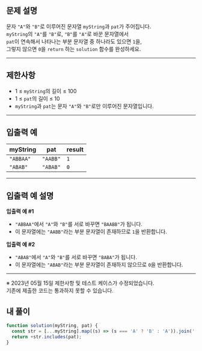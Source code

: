 ## 문제 설명

문자 `"A"`와 `"B"`로 이루어진 문자열 `myString`과 `pat`가 주어집니다.  
`myString`의 `"A"`를 `"B"`로, `"B"`를 `"A"`로 바꾼 문자열에서  
`pat`이 연속해서 나타나는 부분 문자열 중 하나라도 있으면 `1`을,  
그렇지 않으면 `0`을 `return` 하는 `solution` 함수를 완성하세요.

---

## 제한사항

- 1 ≤ `myString`의 길이 ≤ 100
- 1 ≤ `pat`의 길이 ≤ 10
- `myString`과 `pat`는 문자 `"A"`와 `"B"`로만 이루어진 문자열입니다.

---

## 입출력 예

| myString  | pat      | result |
| --------- | -------- | ------ |
| `"ABBAA"` | `"AABB"` | `1`    |
| `"ABAB"`  | `"ABAB"` | `0`    |

---

## 입출력 예 설명

**입출력 예 #1**

- `"ABBAA"`에서 `"A"`와 `"B"`를 서로 바꾸면 `"BAABB"`가 됩니다.
- 이 문자열에는 `"AABB"`라는 부분 문자열이 존재하므로 `1`을 반환합니다.

**입출력 예 #2**

- `"ABAB"`에서 `"A"`와 `"B"`를 서로 바꾸면 `"BABA"`가 됩니다.
- 이 문자열에는 `"ABAB"`라는 부분 문자열이 존재하지 않으므로 `0`을 반환합니다.

---

※ 2023년 05월 15일 제한사항 및 테스트 케이스가 수정되었습니다.  
기존에 제출한 코드는 통과하지 못할 수 있습니다.

## 내 풀이

```js
function solution(myString, pat) {
  const str = [...myString].map((s) => (s === 'A' ? 'B' : 'A')).join('');
  return +str.includes(pat);
}
```
